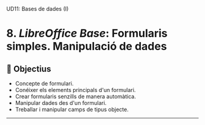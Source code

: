 UD11: Bases de dades (I)

# 8. *LibreOffice Base*: Formularis simples. Manipulació de dades

##  🎯 Objectius

- Concepte de formulari.
- Conéixer els elements principals d'un formulari.
- Crear formularis senzills de manera automàtica.
- Manipular dades des d'un formulari.
- Treballar i manipular camps de tipus objecte.

---

